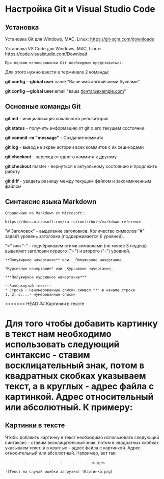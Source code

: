# Настройка Git и Visual Studio Code

## Установка

Установка Git для Windows, MAC, Linux: https://git-scm.com/downloads

Установка VS Code для Windows, MAC, Linux: https://code.visualstudio.com/Download

    При первом использовании Git необходимо представиться.
Для этого нужно ввести в терминале 2 команды:

**git config --global user**.name "Ваше имя английскими буквами" 

**git config --global user**.email "ваша почта@example.com"

## Основные команды Git

**git init** - инициализация локального репозитория

**git status** - получить информацию от git о его текущем состоянии

**git commit -m "message"** - Создание коммита

**git log** - вывод на экран истории всех коммитов с их хеш-кодами

**git checkout** - переход от одного коммита к другому

**git checkout** master - вернуться к актуальному состоянию и продлжить работу 

**git diff** - увидеть разницу между текущим файлом и закоммиченным файлом

## Синтаксис языка Markdown

    Справочник по Markdown от Microsoft:

    https://docs.microsoft.com/ru-ru/contribute/markdown-reference

"# Заголовок" - выделение заголовков. Количество символов "#" задаёт уровень заголовка (поддерживается 6 уровней).

"=" или "-" - подчёркиваем этими символами (не менее 3 подряд) выделяют заголовки первого ("=") и второго ("-") уровней.

    **Полужирное начертание** или __Полужирное начертание__

    *Курсивное начертание* или _Курсивное начертание_

    ***Полужирное курсивное начертание***

    ~~Зачёркнутый текст~~
    * Строка - Ненумерованные списки символ "*" в начале строки
    1, 2, 3....- нумерованные списки

<<<<<<< HEAD
    ## Картинки в тексте

Для того чтобы добавить картинку в текст нам необходимо использовать следующий синтаксис - ставим восклицательный знак, потом в квадратных скобках указываем текст, а в круглых - адрес файла с картинкой. Адрес относительный или абсолютный. К примеру:
=======
## Картинки в тексте

Чтобы добавить картинку в текст необходимо использовать следующий синтаксис - ставим восклицательный знак, потом в квадратных скобках указываем текст, а в круглых - адрес файла с картинкой. Адрес относительный или абсолютный. Например, вот так:
>>>>>>> images

    ![Текст на случай ошибки загрузки] (Картинка.png)